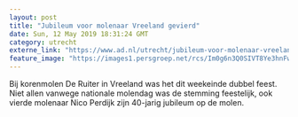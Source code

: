```yaml
---
layout: post
title: "Jubileum voor molenaar Vreeland gevierd"
date: Sun, 12 May 2019 18:31:24 GMT
category: utrecht
externe_link: "https://www.ad.nl/utrecht/jubileum-voor-molenaar-vreeland-gevierd~acccfac4/"
feature_image: "https://images1.persgroep.net/rcs/Im0g6n3Q0SIVT8Ye3hnFweC_b1I/diocontent/148135827/_fitwidth/400/?appId=21791a8992982cd8da851550a453bd7f&quality=0.7"
---
```


Bij korenmolen De Ruiter in Vreeland was het dit weekeinde dubbel feest. Niet allen vanwege nationale molendag was de stemming feestelijk, ook vierde molenaar Nico Perdijk zijn 40-jarig jubileum op de molen.
